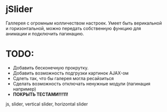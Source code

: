 jSlider
=======

Галлерея с огромным колличеством настроек.
Умеет быть верикальной и горизонтальной, можно передать собственную функцию для анимации и подключить пагинацию.


TODO:
=======

- Добавить бесконечную прокрутку.
- Добавить возможность подгрузки картинок AJAX-ом
- Сдлеть так, что бы галерея могла ресайзиться
- Сделать возможность отключать ненужные модули (пагинация например)
- **ПОКРЫТЬ ТЕСТАМИ!!!11!**

js, slider, vertical slider, horizontal slider
